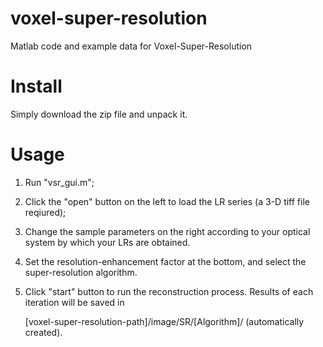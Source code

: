 # voxel-super-resolution
Matlab code and example data for Voxel-Super-Resolution

# Install
Simply download the zip file and unpack it.

# Usage

1. Run "vsr_gui.m";
2. Click the "open" button on the left to load the LR series (a 3-D tiff file reqiured);
3. Change the sample parameters on the right according to your optical system by which your LRs are obtained.
4. Set the resolution-enhancement factor at the bottom, and select the super-resolution algorithm.
5. Click "start" button to run the reconstruction process.  Results of each iteration will be saved in 
    
      [voxel-super-resolution-path]/image/SR/[Algorithm]/ (automatically created).
